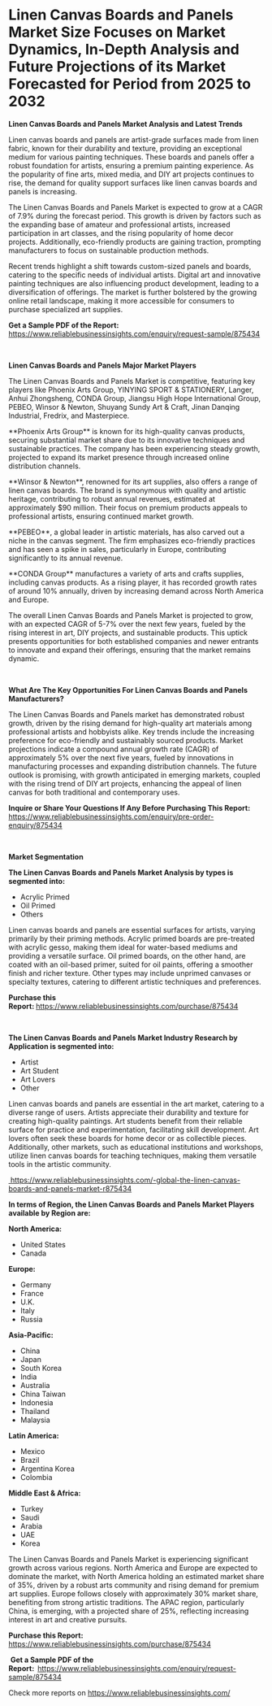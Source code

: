 <p><h1>Linen Canvas Boards and Panels Market Size Focuses on Market Dynamics, In-Depth Analysis and Future Projections of its Market Forecasted for Period from 2025 to 2032</h1></p><p><strong>Linen Canvas Boards and Panels Market Analysis and Latest Trends</strong></p>
<p><p>Linen canvas boards and panels are artist-grade surfaces made from linen fabric, known for their durability and texture, providing an exceptional medium for various painting techniques. These boards and panels offer a robust foundation for artists, ensuring a premium painting experience. As the popularity of fine arts, mixed media, and DIY art projects continues to rise, the demand for quality support surfaces like linen canvas boards and panels is increasing.</p><p>The Linen Canvas Boards and Panels Market is expected to grow at a CAGR of 7.9% during the forecast period. This growth is driven by factors such as the expanding base of amateur and professional artists, increased participation in art classes, and the rising popularity of home decor projects. Additionally, eco-friendly products are gaining traction, prompting manufacturers to focus on sustainable production methods.</p><p>Recent trends highlight a shift towards custom-sized panels and boards, catering to the specific needs of individual artists. Digital art and innovative painting techniques are also influencing product development, leading to a diversification of offerings. The market is further bolstered by the growing online retail landscape, making it more accessible for consumers to purchase specialized art supplies.</p></p>
<p><strong>Get a Sample PDF of the Report:&nbsp;</strong> <a href="https://www.reliablebusinessinsights.com/enquiry/request-sample/875434?utm_campaign=3366&utm_medium=2&utm_source=Github&utm_content=ia&utm_term=21032025&utm_id=linen-canvas-boards-and-panels">https://www.reliablebusinessinsights.com/enquiry/request-sample/875434</a></p>
<p>&nbsp;</p>
<p><strong>Linen Canvas Boards and Panels Major Market Players</strong></p>
<p><p>The Linen Canvas Boards and Panels Market is competitive, featuring key players like Phoenix Arts Group, YINYING SPORT & STATIONERY, Langer, Anhui Zhongsheng, CONDA Group, Jiangsu High Hope International Group, PEBEO, Winsor & Newton, Shuyang Sundy Art & Craft, Jinan Danqing Industrial, Fredrix, and Masterpiece. </p><p>**Phoenix Arts Group** is known for its high-quality canvas products, securing substantial market share due to its innovative techniques and sustainable practices. The company has been experiencing steady growth, projected to expand its market presence through increased online distribution channels.</p><p>**Winsor & Newton**, renowned for its art supplies, also offers a range of linen canvas boards. The brand is synonymous with quality and artistic heritage, contributing to robust annual revenues, estimated at approximately $90 million. Their focus on premium products appeals to professional artists, ensuring continued market growth.</p><p>**PEBEO**, a global leader in artistic materials, has also carved out a niche in the canvas segment. The firm emphasizes eco-friendly practices and has seen a spike in sales, particularly in Europe, contributing significantly to its annual revenue.</p><p>**CONDA Group** manufactures a variety of arts and crafts supplies, including canvas products. As a rising player, it has recorded growth rates of around 10% annually, driven by increasing demand across North America and Europe.</p><p>The overall Linen Canvas Boards and Panels Market is projected to grow, with an expected CAGR of 5-7% over the next few years, fueled by the rising interest in art, DIY projects, and sustainable products. This uptick presents opportunities for both established companies and newer entrants to innovate and expand their offerings, ensuring that the market remains dynamic.</p></p>
<p>&nbsp;</p>
<p><strong>What Are The Key Opportunities For Linen Canvas Boards and Panels Manufacturers?</strong></p>
<p><p>The Linen Canvas Boards and Panels market has demonstrated robust growth, driven by the rising demand for high-quality art materials among professional artists and hobbyists alike. Key trends include the increasing preference for eco-friendly and sustainably sourced products. Market projections indicate a compound annual growth rate (CAGR) of approximately 5% over the next five years, fueled by innovations in manufacturing processes and expanding distribution channels. The future outlook is promising, with growth anticipated in emerging markets, coupled with the rising trend of DIY art projects, enhancing the appeal of linen canvas for both traditional and contemporary uses.</p></p>
<p><strong>Inquire or Share Your Questions If Any Before Purchasing This Report:</strong> <a href="https://www.reliablebusinessinsights.com/enquiry/pre-order-enquiry/875434?utm_campaign=3366&utm_medium=2&utm_source=Github&utm_content=ia&utm_term=21032025&utm_id=linen-canvas-boards-and-panels">https://www.reliablebusinessinsights.com/enquiry/pre-order-enquiry/875434</a></p>
<p>&nbsp;</p>
<p><strong>Market Segmentation</strong></p>
<p><strong>The Linen Canvas Boards and Panels Market Analysis by types is segmented into:</strong></p>
<p><ul><li>Acrylic Primed</li><li>Oil Primed</li><li>Others</li></ul></p>
<p><p>Linen canvas boards and panels are essential surfaces for artists, varying primarily by their priming methods. Acrylic primed boards are pre-treated with acrylic gesso, making them ideal for water-based mediums and providing a versatile surface. Oil primed boards, on the other hand, are coated with an oil-based primer, suited for oil paints, offering a smoother finish and richer texture. Other types may include unprimed canvases or specialty textures, catering to different artistic techniques and preferences.</p></p>
<p><strong>Purchase this Report:&nbsp;</strong><a href="https://www.reliablebusinessinsights.com/purchase/875434?utm_campaign=3366&utm_medium=2&utm_source=Github&utm_content=ia&utm_term=21032025&utm_id=linen-canvas-boards-and-panels">https://www.reliablebusinessinsights.com/purchase/875434</a></p>
<p>&nbsp;</p>
<p><strong>The Linen Canvas Boards and Panels Market Industry Research by Application is segmented into:</strong></p>
<p><ul><li>Artist</li><li>Art Student</li><li>Art Lovers</li><li>Other</li></ul></p>
<p><p>Linen canvas boards and panels are essential in the art market, catering to a diverse range of users. Artists appreciate their durability and texture for creating high-quality paintings. Art students benefit from their reliable surface for practice and experimentation, facilitating skill development. Art lovers often seek these boards for home decor or as collectible pieces. Additionally, other markets, such as educational institutions and workshops, utilize linen canvas boards for teaching techniques, making them versatile tools in the artistic community.</p></p>
<p><a href="https://www.reliablebusinessinsights.com/-global-the-linen-canvas-boards-and-panels-market-r875434?utm_campaign=3366&utm_medium=2&utm_source=Github&utm_content=ia&utm_term=21032025&utm_id=linen-canvas-boards-and-panels">&nbsp;https://www.reliablebusinessinsights.com/-global-the-linen-canvas-boards-and-panels-market-r875434</a></p>
<p><strong>In terms of Region, the Linen Canvas Boards and Panels Market Players available by Region are:</strong></p>
<p>
    <p> <strong> North America: </strong>
        <ul>
            <li>United States</li>
            <li>Canada</li>
        </ul>
        </p> 
    <p> <strong> Europe: </strong>
        <ul>
            <li>Germany</li>
            <li>France</li>
            <li>U.K.</li>
            <li>Italy</li>
            <li>Russia</li>
        </ul>
        </p> 
    <p> <strong> Asia-Pacific: </strong>
        <ul>
            <li>China</li>
            <li>Japan</li>
            <li>South Korea</li>
            <li>India</li>
            <li>Australia</li>
            <li>China Taiwan</li>
            <li>Indonesia</li>
            <li>Thailand</li>
            <li>Malaysia</li>
        </ul>
        </p> 
    <p> <strong> Latin America: </strong>
        <ul>
            <li>Mexico</li>
            <li>Brazil</li>
            <li>Argentina Korea</li>
            <li>Colombia</li>
        </ul>
        </p> 
    <p> <strong> Middle East & Africa: </strong>
        <ul>
            <li>Turkey</li>
            <li>Saudi</li>
            <li>Arabia</li>
            <li>UAE</li>
            <li>Korea</li>
        </ul>
    </p>
    </p>
<p><p>The Linen Canvas Boards and Panels Market is experiencing significant growth across various regions. North America and Europe are expected to dominate the market, with North America holding an estimated market share of 35%, driven by a robust arts community and rising demand for premium art supplies. Europe follows closely with approximately 30% market share, benefiting from strong artistic traditions. The APAC region, particularly China, is emerging, with a projected share of 25%, reflecting increasing interest in art and creative pursuits.</p></p>
<p><strong>Purchase this Report: </strong><a href="https://www.reliablebusinessinsights.com/purchase/875434?utm_campaign=3366&utm_medium=2&utm_source=Github&utm_content=ia&utm_term=21032025&utm_id=linen-canvas-boards-and-panels">https://www.reliablebusinessinsights.com/purchase/875434</a></p>
<p>&nbsp;<strong>Get a Sample PDF of the Report:&nbsp;&nbsp;</strong><a href="https://www.reliablebusinessinsights.com/enquiry/request-sample/875434?utm_campaign=3366&utm_medium=2&utm_source=Github&utm_content=ia&utm_term=21032025&utm_id=linen-canvas-boards-and-panels">https://www.reliablebusinessinsights.com/enquiry/request-sample/875434</a></p>
<p><strong></strong></p>
<p>Check more reports on <a href="https://www.reliablebusinessinsights.com/?utm_campaign=3366&utm_medium=2&utm_source=Github&utm_content=ia&utm_term=21032025&utm_id=linen-canvas-boards-and-panels">https://www.reliablebusinessinsights.com/</a></p>